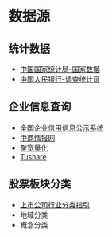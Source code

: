 # 数据源

## 统计数据

- [中国国家统计局-国家数据](http://data.stats.gov.cn/index.htm)
- [中国人民银行-调查统计司](http://www.pbc.gov.cn/diaochatongjisi/116219/index.html)

## 企业信息查询

- [全国企业信用信息公示系统](http://www.gsxt.gov.cn/)
- [中商情报网](http://s.askci.com/)
- [聚宽量化](https://www.joinquant.com/)
- [Tushare](https://tushare.pro/)

## 股票板块分类

- [上市公司行业分类指引](http://www.capco.org.cn/list/hyfl_result.shtml)
- 地域分类
- 概念分类
